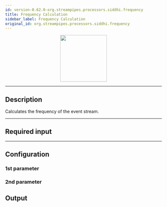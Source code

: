```yaml
---
id: version-0.62.0-org.streampipes.processors.siddhi.frequency
title: Frequency Calculation
sidebar_label: Frequency Calculation
original_id: org.streampipes.processors.siddhi.frequency
---
```




<p align="center"> 
    <img src="/docs/img/pipeline-elements/org.streampipes.processors.siddhi.frequency/icon.png" width="150px;" class="pe-image-documentation"/>
</p>

***

## Description

Calculates the frequency of the event stream.

***

## Required input


***

## Configuration

### 1st parameter


### 2nd parameter

## Output